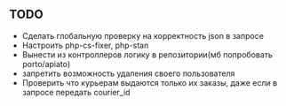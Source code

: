 TODO
---------
* Сделать глобальную проверку на корректность json в запросе
* Настроить php-cs-fixer, php-stan
* Вынести из контроллеров логику в репозитории(мб попробовать porto/apiato)
* запретить возможность удаления своего пользователя
* Проверить что курьерам выдаются только их заказы, даже если в запросе передать courier_id
